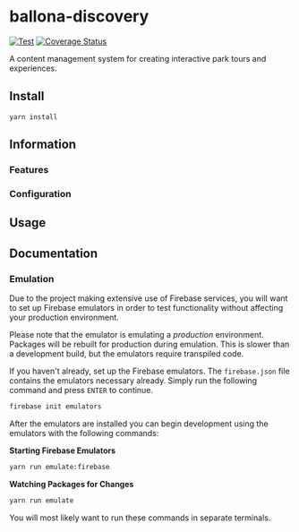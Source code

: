 # ballona-discovery

[![Test](https://github.com/dhkatz/ballona-discovery/actions/workflows/test.yml/badge.svg)](https://github.com/dhkatz/ballona-discovery/actions/workflows/test.yml) [![Coverage Status](https://coveralls.io/repos/github/dhkatz/ballona-discovery/badge.svg?branch=master)](https://coveralls.io/github/dhkatz/ballona-discovery?branch=master)

A content management system for creating interactive park tours and experiences.

## Install

``yarn install``

## Information

### Features

### Configuration

## Usage

## Documentation

### Emulation

Due to the project making extensive use of Firebase services, you will want to set up Firebase emulators in order
to test functionality without affecting your production environment.

Please note that the emulator is emulating a _production_ environment. Packages will be rebuilt for production during
emulation. This is slower than a development build, but the emulators require transpiled code.

If you haven't already, set up the Firebase emulators. The `firebase.json` file contains the emulators necessary already. Simply
run the following command and press `ENTER` to continue.

```bash
firebase init emulators
```

After the emulators are installed you can begin development using the emulators with the following commands:

**Starting Firebase Emulators**
```bash
yarn run emulate:firebase
```

**Watching Packages for Changes**
```bash
yarn run emulate
```

You will most likely want to run these commands in separate terminals.
